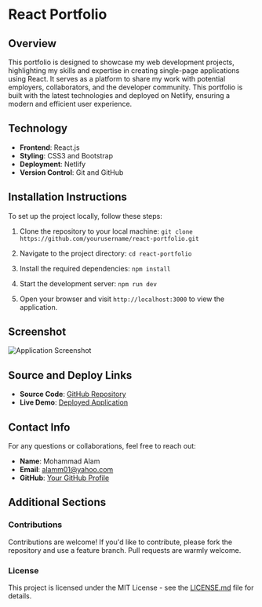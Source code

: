 # React Portfolio

## Overview

This portfolio is designed to showcase my web development projects, highlighting my skills and expertise in creating single-page applications using React. It serves as a platform to share my work with potential employers, collaborators, and the developer community. This portfolio is built with the latest technologies and deployed on Netlify, ensuring a modern and efficient user experience.

## Technology

- **Frontend**: React.js
- **Styling**: CSS3 and Bootstrap
- **Deployment**: Netlify
- **Version Control**: Git and GitHub

## Installation Instructions

To set up the project locally, follow these steps:

1. Clone the repository to your local machine:
`git clone https://github.com/yourusername/react-portfolio.git`
2. Navigate to the project directory: `cd react-portfolio`
3. Install the required dependencies: `npm install`
4. Start the development server: `npm run dev`

5. Open your browser and visit `http://localhost:3000` to view the application.

## Screenshot

![Application Screenshot](../assets/image/feastfinder.png)

## Source and Deploy Links

- **Source Code**: [GitHub Repository](git@github.com:alamm01/myportfolio.git)
- **Live Demo**: [Deployed Application](https://main--mohammadalamportfolio.netlify.app/)

## Contact Info

For any questions or collaborations, feel free to reach out:

- **Name**: Mohammad Alam
- **Email**: alamm01@yahoo.com
- **GitHub**: [Your GitHub Profile](https://github.com/alamm01)

## Additional Sections

### Contributions

Contributions are welcome! If you'd like to contribute, please fork the repository and use a feature branch. Pull requests are warmly welcome.

### License

This project is licensed under the MIT License - see the [LICENSE.md](LICENSE.md) file for details.



